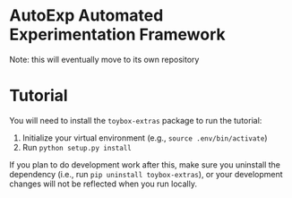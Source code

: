 # AutoExp Automated Experimentation Framework

Note: this will eventually move to its own repository

# Tutorial

You will need to install the `toybox-extras` package to run the tutorial:

1. Initialize your virtual environment (e.g., `source .env/bin/activate`)
2. Run `python setup.py install`

If you plan to do development work after this, make sure you uninstall the dependency (i.e., run `pip uninstall toybox-extras`), or your development changes will not be reflected when you run locally.